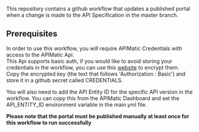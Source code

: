 This repository contains a github workflow that updates a published portal when a change is made to the API Specification in the master branch.

## Prerequisites
In order to use this workflow, you will require APIMatic Credentials with access to the APIMatic Api.  
This Api supports basic auth, if you would like to avoid storing your credentials in the workflow, you can use this [website](https://www.blitter.se/utils/basic-authentication-header-generator/) to encrypt them.  
Copy the encrypted key (the text that follows 'Authorization : Basic') and store it in a github secret called CREDENTIALS.  

You will also need to add the API Entity ID for the specific API version in the workflow. You can copy this from the APIMatic Dashboard and set the API_ENTITY_ID environment variable in the main.yml file.  

**Please note that the portal must be published manually at least once for this workflow to run successfully**
